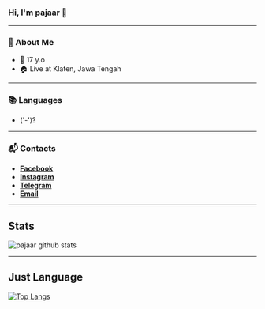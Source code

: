 ### Hi, I'm pajaar 👋
___
### 👤 About Me
* 🤷‍ 17 y.o
* 🏠 Live at Klaten, Jawa Tengah
___
### 📚 Languages
* ('-')?
___
### 📬 Contacts
* [**Facebook**](https://www.facebook.com/pajaar.haxor)
* [**Instagram**](https://www.instagram.com/pajaar1337)
* [**Telegram**](https://t.me/pjr.666)
* [**Email**](mailto:pjr@hax.or.id)
___
## **Stats**
![pajaar github stats](https://github-readme-stats.vercel.app/api?username=pajaar&show_icons=true&title_color=000&icon_color=79ff97&text_color=000)
___
## **Just Language**
[![Top Langs](https://github-readme-stats.vercel.app/api/top-langs/?username=pajaar)](https://github.com/pajaar/)
